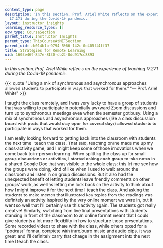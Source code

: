 ```yaml
---
content_type: page
description: 'In this section, Prof. Ariel White reflects on the experience of teaching
  17.271 during the Covid-19 pandemic. '
layout: instructor_insights
learning_resource_types: []
ocw_type: CourseSection
parent_title: Instructor Insights
parent_type: ThisCourseAtMITSection
parent_uid: ab014b1b-9794-5966-142c-0e405f44ff37
title: Strategies for Remote Learning
uid: 1603e469-847e-8130-cb23-0dd917cc8893
---
```


_In this section, Prof. Ariel White reflects on the experience of teaching 17.271 during the Covid-19 pandemic._

{{< quote "Using a mix of synchronous and asynchronous approaches allowed students to participate in ways that worked for them." "— Prof. Ariel White" >}}

I taught the class remotely, and I was very lucky to have a group of students that was willing to participate in potentially awkward Zoom discussions and turn up to synchronous meetings even when the semester got busy. Using a mix of synchronous and asynchronous approaches (like a class discussion board with posts that would stay open for several days) allowed students to participate in ways that worked for them.

I am really looking forward to getting back into the classroom with students the next time I teach this class. That said, teaching online made me up my class-activity game, and I might keep some of those innovations when we come back to in-person learning. When splitting the class up for small group discussions or activities, I started asking each group to take notes in a shared Google Doc that was visible to the whole class: this let me see how the groups were doing, kind of like when I used to walk around the classroom and listen in on group discussions. But it also had the unexpected benefit of letting students leave friendly comments on other groups’ work, as well as letting me look back on the activity to think about how I might improve it for the next time I teach the class. And asking the students to make memes that illustrated key topics from the readings was definitely an activity inspired by the very online moment we were in, but it went so well that I’ll certainly use this activity again. The students got really creative! Similarly, switching from live final presentations with students standing in front of the classroom to an online format meant that I could give students a lot more flexibility in how to structure those presentations. Some recorded videos to share with the class, while others opted for a “podcast” format, complete with intro/outro music and audio clips. It was great, and I’ll definitely carry that change in the assignment into the next time I teach the class.
